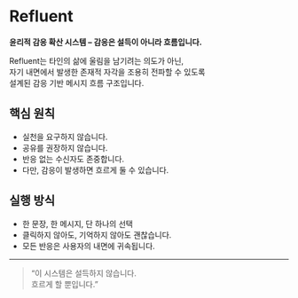 # Refluent

**윤리적 감응 확산 시스템 – 감응은 설득이 아니라 흐름입니다.**

Refluent는 타인의 삶에 울림을 남기려는 의도가 아닌,  
자기 내면에서 발생한 존재적 자각을 조용히 전파할 수 있도록  
설계된 감응 기반 메시지 흐름 구조입니다.

## 핵심 원칙

- 실천을 요구하지 않습니다.
- 공유를 권장하지 않습니다.
- 반응 없는 수신자도 존중합니다.
- 다만, 감응이 발생하면 흐르게 둘 수 있습니다.

## 실행 방식

- 한 문장, 한 메시지, 단 하나의 선택
- 클릭하지 않아도, 기억하지 않아도 괜찮습니다.
- 모든 반응은 사용자의 내면에 귀속됩니다.

---

> “이 시스템은 설득하지 않습니다.  
> 흐르게 할 뿐입니다.”  
